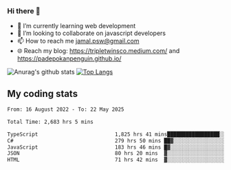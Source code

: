 ### Hi there 👋

<!--
**padepokanpenguin/padepokanpenguin** is a ✨ _special_ ✨ repository because its `README.md` (this file) appears on your GitHub profile.
-->

- 🌱 I’m currently learning  web development
- 👯 I’m looking to collaborate on javascript developers
- 📫 How to reach me jamal.psw@gmail.com
- 🌐 Reach my blog:
   https://tripletwinsco.medium.com/ and
   https://padepokanpenguin.github.io/

![Anurag's github stats](https://github-readme-stats.vercel.app/api?username=padepokanpenguin&count_private=true&disable_animations=false&show_icons=true&theme=default)
[![Top Langs](https://github-readme-stats.vercel.app/api/top-langs/?username=padepokanpenguin&theme=default&layout=compact)](https://github.com/padepokanpenguin)

## My coding stats

<!--START_SECTION:waka-->

```txt
From: 16 August 2022 - To: 22 May 2025

Total Time: 2,683 hrs 5 mins

TypeScript                         1,825 hrs 41 mins█████████████████░░░░░░░░   68.04 %
C#                                 279 hrs 50 mins ██▓░░░░░░░░░░░░░░░░░░░░░░   10.43 %
JavaScript                         183 hrs 46 mins █▓░░░░░░░░░░░░░░░░░░░░░░░   06.85 %
JSON                               80 hrs 20 mins  ▓░░░░░░░░░░░░░░░░░░░░░░░░   02.99 %
HTML                               71 hrs 42 mins  ▓░░░░░░░░░░░░░░░░░░░░░░░░   02.67 %
```

<!--END_SECTION:waka-->


